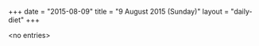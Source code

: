 +++
date = "2015-08-09"
title = "9 August 2015 (Sunday)"
layout = "daily-diet"
+++


\<no entries\>
